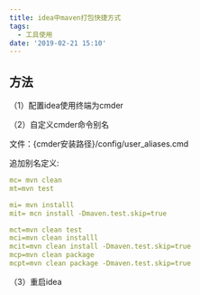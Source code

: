 ```yaml
---
title: idea中maven打包快捷方式
tags:
  - 工具使用
date: '2019-02-21 15:10'
---
```


## 方法

（1）配置idea使用终端为cmder

（2）自定义cmder命令别名

文件：{cmder安装路径}/config/user_aliases.cmd

追加别名定义:

```yaml
mc= mvn clean
mt=mvn test

mi= mvn installl
mit= mcn install -Dmaven.test.skip=true

mct=mvn clean test
mci=mvn clean installl
mcit=mvn clean install -Dmaven.test.skip=true
mcp=mvn clean package
mcpt=mvn clean package -Dmaven.test.skip=true
```

（3）重启idea